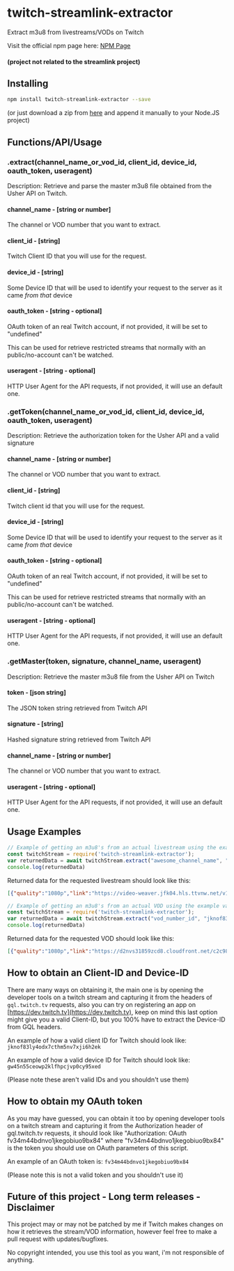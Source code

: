 # twitch-streamlink-extractor
Extract m3u8 from livestreams/VODs on Twitch

Visit the official npm page here: [NPM Page](https://www.npmjs.com/package/twitch-streamlink-extractor)

#### (project not related to the streamlink project)

## Installing
```bash
npm install twitch-streamlink-extractor --save
```

(or just download a zip from [here](https://github.com/PANCHO7532/twitch-streamlink-extractor/archive/master.zip) and append it manually to your Node.JS project)

## Functions/API/Usage
### .extract(channel_name_or_vod_id, client_id, device_id, oauth_token, useragent)
Description: Retrieve and parse the master m3u8 file obtained from the Usher API on Twitch.

#### channel_name - [string or number]
The channel or VOD number that you want to extract.

#### client_id - [string]
Twitch Client ID that you will use for the request.

#### device_id - [string]
Some Device ID that will be used to identify your request to the server as it came *from that* device

#### oauth_token - [string - optional]
OAuth token of an real Twitch account, if not provided, it will be set to "undefined"

This can be used for retrieve restricted streams that normally with an public/no-account can't be watched.

#### useragent - [string - optional]
HTTP User Agent for the API requests, if not provided, it will use an default one.

### .getToken(channel_name_or_vod_id, client_id, device_id, oauth_token, useragent)
Description: Retrieve the authorization token for the Usher API and a valid signature

#### channel_name - [string or number]
The channel or VOD number that you want to extract.

#### client_id - [string]
Twitch client id that you will use for the request.

#### device_id - [string]
Some Device ID that will be used to identify your request to the server as it came *from that* device

#### oauth_token - [string - optional]
OAuth token of an real Twitch account, if not provided, it will be set to "undefined"

This can be used for retrieve restricted streams that normally with an public/no-account can't be watched.

#### useragent - [string - optional]
HTTP User Agent for the API requests, if not provided, it will use an default one.

### .getMaster(token, signature, channel_name, useragent)
Description: Retrieve the master m3u8 file from the Usher API on Twitch

#### token - [json string]
The JSON token string retrieved from Twitch API

#### signature - [string]
Hashed signature string retrieved from Twitch API

#### channel_name - [string or number]
The channel or VOD number that you want to extract.

#### useragent - [string - optional]
HTTP User Agent for the API requests, if not provided, it will use an default one.

## Usage Examples
```js
// Example of getting an m3u8's from an actual livestream using the example values.
const twitchStream = require('twitch-streamlink-extractor');
var returnedData = await twitchStream.extract("awesome_channel_name", "jknof83ly4odx7cthm5nv7xji6h2ek", "gw45n55ceowp2klfhpcjvp0cy95xed", "fv34m44bdnvo1jkegobiuo9bx84", "Mozilla/4.0; (UserAgent/1.0");
console.log(returnedData)
```

Returned data for the requested livestream should look like this:
```json
[{"quality":"1080p","link":"https://video-weaver.jfk04.hls.ttvnw.net/v1/playlist/CqAENULH9QMi75PRzZb-VqJFT...z89g.m3u8"},{"quality":"720p60","link":"https://video-weaver.jfk04.hls.ttvnw.net/v1/playlist/Cp4EKo_punwHjm9MQcXm...wg.m3u8"},{"quality":"720p30","link":"https://video-weaver.jfk04.hls.ttvnw.net/v1/playlist/Cp4EakBjgnDikohPqD501YcaW0sQe8SiuULC0...GxA.m3u8"},{"quality":"480p30","link":"https://video-weaver.jfk04.hls.ttvnw.net/v1/playlist/Cp4ELeLn9jqhb1jgrUoa7xFfqQl...VKZ2tAZ1w.m3u8"},{"quality":"360p30","link":"https://video-weaver.jfk04.hls.ttvnw.net/v1/playlist/Cp4E_ldXeK0EeE0woAtn7...PlpNdWiQ.m3u8"},{"quality":"160p30","link":"https://video-weaver.jfk04.hls.ttvnw.net/v1/playlist/Cp4ELp4A-lcwFSCa0m...SPPyuA.m3u8"},{"quality":"audio_only","link":"https://video-weaver.jfk04.hls.ttvnw.net/v1/playlist/CroEgFSchiJalTMO...7YqCs.m3u8"}]
```

```js
// Example of getting an m3u8's from an actual VOD using the example values.
const twitchStream = require('twitch-streamlink-extractor');
var returnedData = await twitchStream.extract("vod_number_id", "jknof83ly4odx7cthm5nv7xji6h2ek", "gw45n55ceowp2klfhpcjvp0cy95xed", "fv34m44bdnvo1jkegobiuo9bx84", "Mozilla/4.0; (UserAgent/1.0");
console.log(returnedData)
```

Returned data for the requested VOD should look like this:
```json
[{"quality":"1080p","link":"https://d2nvs31859zcd8.cloudfront.net/c2c985c.../chunked/index-dvr.m3u8"},{"quality":"720p60","link":"https://d2nvs31859zcd8.cloudfront.net/c2c985c.../720p60/index-dvr.m3u8"},{"quality":"720p30","link":"https://d2nvs31859zcd8.cloudfront.net/c2c985c.../720p30/index-dvr.m3u8"},{"quality":"480p30","link":"https://d2nvs31859zcd8.cloudfront.net/c2c985c.../480p30/index-dvr.m3u8"},{"quality":"360p30","link":"https://d2nvs31859zcd8.cloudfront.net/c2c985c.../360p30/index-dvr.m3u8"},{"quality":"160p30","link":"https://d2nvs31859zcd8.cloudfront.net/c2c985c.../160p30/index-dvr.m3u8"},{"quality":"audio_only","link":"https://d2nvs31859zcd8.cloudfront.net/c2c985c.../audio-only/index-dvr.m3u8"}]
```

## How to obtain an Client-ID and Device-ID
There are many ways on obtaining it, the main one is by opening the developer tools on a twitch stream and capturing it from the headers of `gql.twitch.tv` requests, also you can try on registering an app on [https://dev.twitch.tv](https://dev.twitch.tv), keep on mind this last option might give you a valid Client-ID, but you 100% have to extract the Device-ID from GQL headers.

An example of how a valid client ID for Twitch should look like: `jknof83ly4odx7cthm5nv7xji6h2ek`

An example of how a valid device ID for Twitch should look like: `gw45n55ceowp2klfhpcjvp0cy95xed`

(Please note these aren't valid IDs and you shouldn't use them)

## How to obtain my OAuth token
As you may have guessed, you can obtain it too by opening developer tools on a twitch stream and capturing it from the Authorization header of gql.twitch.tv requests, it should look like "Authorization: OAuth fv34m44bdnvo1jkegobiuo9bx84" where "fv34m44bdnvo1jkegobiuo9bx84" is the token you should use on OAuth parameters of this script.

An example of an OAuth token is: `fv34m44bdnvo1jkegobiuo9bx84`

(Please note this is not a valid token and you shouldn't use it)

## Future of this project - Long term releases - Disclaimer
This project may or may not be patched by me if Twitch makes changes on how it retrieves the stream/VOD information, however feel free to make a pull request with updates/bugfixes.

No copyright intended, you use this tool as you want, i'm not responsible of anything.